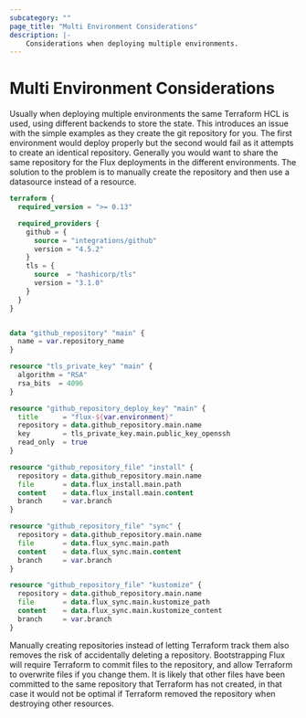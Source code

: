 ```yaml
---
subcategory: ""
page_title: "Multi Environment Considerations"
description: |-
    Considerations when deploying multiple environments.
---
```


# Multi Environment Considerations

Usually when deploying multiple environments the same Terraform HCL is used, using different backends to store the state.
This introduces an issue with the simple examples as they create the git repository for you. The first environment would
deploy properly but the second would fail as it attempts to create an identical repository. Generally you would want
to share the same repository for the Flux deployments in the different environments. The solution to the problem is
to manually create the repository and then use a datasource instead of a resource.

```terraform
terraform {
  required_version = ">= 0.13"

  required_providers {
    github = {
      source = "integrations/github"
      version = "4.5.2"
    }
    tls = {
      source  = "hashicorp/tls"
      version = "3.1.0"
    }
  }
}


data "github_repository" "main" {
  name = var.repository_name
}

resource "tls_private_key" "main" {
  algorithm = "RSA"
  rsa_bits  = 4096
}

resource "github_repository_deploy_key" "main" {
  title      = "flux-${var.environment}"
  repository = data.github_repository.main.name
  key        = tls_private_key.main.public_key_openssh
  read_only  = true
}

resource "github_repository_file" "install" {
  repository = data.github_repository.main.name
  file       = data.flux_install.main.path
  content    = data.flux_install.main.content
  branch     = var.branch
}

resource "github_repository_file" "sync" {
  repository = data.github_repository.main.name
  file       = data.flux_sync.main.path
  content    = data.flux_sync.main.content
  branch     = var.branch
}

resource "github_repository_file" "kustomize" {
  repository = data.github_repository.main.name
  file       = data.flux_sync.main.kustomize_path
  content    = data.flux_sync.main.kustomize_content
  branch     = var.branch
}
```

Manually creating repositories instead of letting Terraform track them also removes the risk of accidentally deleting
a repository. Bootstrapping Flux will require Terraform to commit files to the repository, and allow Terraform to
overwrite files if you change them. It is likely that other files have been committed to the same repository that
Terraform has not created, in that case it would not be optimal if Terraform removed the repository when
destroying other resources.
